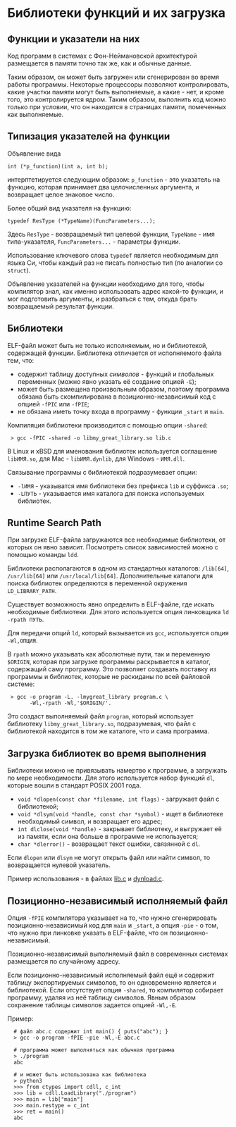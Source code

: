# Библиотеки функций и их загрузка

## Функции и указатели на них

Код программ в системах с Фон-Неймановской архитектурой размещается в памяти точно так же, как и обычные данные.

Таким образом, он может быть загружен или сгенерирован во время работы программы. Некоторые процессоры позволяют контролировать, какие участки памяти могут быть выполняемые, а какие - нет, и кроме того, это контролируется ядром. Таким образом, выполнить код можно только при условии, что он находится в страницах памяти, помеченных как выполняемые.


## Типизация указателей на функции

Объявление вида
```
int (*p_function)(int a, int b);
```
интерптетируется следующим образом: `p_function` - это указатель на функцию, которая принимает два целочисленных аргумента, и возвращает целое знаковое число.

Более общий вид указателя на функцию:
```
typedef ResType (*TypeName)(FuncParameters...);
```

Здесь `ResType` - возвращаемый тип целевой функции, `TypeName` - имя типа-указателя, `FuncParameters...` - параметры функции.

Использование ключевого слова `typedef` является необходимым для языка Си, чтобы каждый раз не писать полностью тип (по аналогии со `struct`).

Объявление указателей на функции необходимо для того, чтобы компилятор знал, как именно использовать адрес какой-то функции, и мог подготовить аргументы, и разбраться с тем, откуда брать возвращаемый результат функции.


## Библиотеки

ELF-файл может быть не только исполняемым, но и библиотекой, содержащей функции. Библиотека отличается от исполняемого файла тем, что:
 * содержит таблицу доступных *символов* - функций и глобальных переменных (можно явно указать её создание опцией `-E`);
 * может быть размещена произвольным образом, поэтому программа обязана быть скомпилирована в позиционно-независимый код с опцией `-fPIC` или `-fPIE`;
 * не обязана иметь точку входа в программу - функции `_start` и `main`.

Компиляция библиотеки производится с помощью опции `-shared`:
```
 > gcc -fPIC -shared -o libmy_great_library.so lib.c
```

В Linux и xBSD для именования библиотек используется соглашение `libИМЯ.so`, для Mac - `libИМЯ.dynlib`, для Windows - `ИМЯ.dll`.

Связывание программы с библиотекой подразумевает опции:
 * `-lИМЯ` - указыватся имя библиотеки без префикса `lib` и суффикса `.so`;
 * `-LПУТЬ` - указывается имя каталога для поиска используемых библиотек.


## Runtime Search Path

При загрузке ELF-файла загружаются все необходимые библиотеки, от которых он явно зависит. Посмотреть список зависимостей можно с помощью команды `ldd`.

Библиотеки располагаются в одном из стандартных каталогов: `/lib[64]`, `/usr/lib[64]` или `/usr/local/lib[64]`. Дополнительные каталоги для поиска библиотек определяются в переменной окружения `LD_LIBRARY_PATH`.

Существует возможность явно определить в ELF-файле, где искать необходимые библиотеки. Для этого используется опция линковщика `ld -rpath ПУТЬ`.

Для передачи опций `ld`, который вызывается из `gcc`, используется опция `-Wl,ОПЦИЯ`.

В `rpath` можно указывать как абсолютные пути, так и переменную `$ORIGIN`, которая при загрузке программы раскрывается в каталог, содержащий саму программу. Это позволяет создавать поставку из программы и библиотек, которые не раскиданы по всей файловой системе:

```
 > gcc -o program -L. -lmygreat_library program.c \
       -Wl,-rpath -Wl,'$ORIGIN/'.       
```

Это создаст выполняемый файл `program`, который использует библиотеку `libmy_great_library.so`, подразумевая, что файл с библиотекой находится в том же каталоге, что и сама программа.


## Загрузка библиотек во время выполнения

Библиотеки можно не привязывать намертво к программе, а загружать по мере необходимости. Для этого используется набор функций `dl`, которые вошли в стандарт POSIX 2001 года.

 * `void *dlopen(const char *filename, int flags)` - загружает файл с библиотекой;
 * `void *dlsym(void *handle, const char *symbol)` - ищет в библиотеке необходимый символ, и возвращает его адрес;
 * `int dlclose(void *handle)` - закрывает библиотеку, и выгружает её из памяти, если она больше в программе не используется;
 * `char *dlerror()` - возвращает текст ошибки, связянной с `dl`.

Если `dlopen` или `dlsym` не могут открыть файл или найти символ, то возвращается нулевой указатель.

Пример использования - в файлах [lib.c](lib.c) и [dynload.c](dynload.c).


## Позиционно-независимый исполняемый файл

Опция `-fPIE` компилятора указывает на то, что нужно сгенерировать позиционно-независимый код для `main` и `_start`, а опция `-pie` - о том, что нужно при линковке указать в ELF-файле, что он позиционно-независимый.

Позиционно-независимый выполняемый файл в современных системах размещается по случайному адресу.

Если позиционно-независимый исполняемый файл ещё и содержит таблицу экспортируемых символов, то он одновременно является и библиотекой. Если отсутствует опция `-shared`, то компилятор собирает программу, удаляя из неё таблицу символов. Явным образом сохранение таблицы символов задается опцией `-Wl,-E`.

Пример:
```
  # файл abc.c содержит int main() { puts("abc"); }
  > gcc -o program -fPIE -pie -Wl,-E abc.c

  # программа может выполняться как обычная программа
  > ./program
  abc

  # и может быть использована как библиотека
  > python3
  >>> from ctypes import cdll, c_int
  >>> lib = cdll.LoadLibrary("./program")
  >>> main = lib["main"]
  >>> main.restype = c_int
  >>> ret = main()
  abc  

 ```
